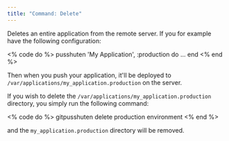 ```yaml
---
title: "Command: Delete"
---
```


Deletes an entire application from the remote server.
If you for example have the following configuration:

<% code do %>
pusshuten 'My Application', :production do
  ...
end
<% end %>

Then when you push your application, it'll be deployed to `/var/applications/my_application.production` on the server.

If you wish to delete the `/var/applications/my_application.production` directory, you simply run the following command:

<% code do %>
gitpusshuten delete production environment
<% end %>

and the `my_application.production` directory will be removed.